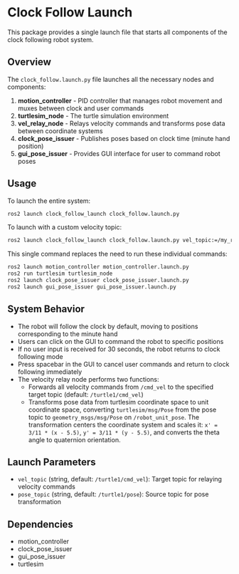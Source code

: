 # Clock Follow Launch

This package provides a single launch file that starts all components of the clock following robot system.

## Overview

The `clock_follow.launch.py` file launches all the necessary nodes and components:

1. **motion_controller** - PID controller that manages robot movement and muxes between clock and user commands
2. **turtlesim_node** - The turtle simulation environment
3. **vel_relay_node** - Relays velocity commands and transforms pose data between coordinate systems
4. **clock_pose_issuer** - Publishes poses based on clock time (minute hand position)
5. **gui_pose_issuer** - Provides GUI interface for user to command robot poses

## Usage

To launch the entire system:

```bash
ros2 launch clock_follow_launch clock_follow.launch.py
```

To launch with a custom velocity topic:

```bash
ros2 launch clock_follow_launch clock_follow.launch.py vel_topic:=/my_robot/cmd_vel
```

This single command replaces the need to run these individual commands:

```bash
ros2 launch motion_controller motion_controller.launch.py
ros2 run turtlesim turtlesim_node
ros2 launch clock_pose_issuer clock_pose_issuer.launch.py
ros2 launch gui_pose_issuer gui_pose_issuer.launch.py
```

## System Behavior

- The robot will follow the clock by default, moving to positions corresponding to the minute hand
- Users can click on the GUI to command the robot to specific positions
- If no user input is received for 30 seconds, the robot returns to clock following mode
- Press spacebar in the GUI to cancel user commands and return to clock following immediately
- The velocity relay node performs two functions:
  - Forwards all velocity commands from `/cmd_vel` to the specified target topic (default: `/turtle1/cmd_vel`)
  - Transforms pose data from turtlesim coordinate space to unit coordinate space, converting `turtlesim/msg/Pose` from the pose topic to `geometry_msgs/msg/Pose` on `/robot_unit_pose`. The transformation centers the coordinate system and scales it: `x' = 3/11 * (x - 5.5)`, `y' = 3/11 * (y - 5.5)`, and converts the theta angle to quaternion orientation.

## Launch Parameters

- `vel_topic` (string, default: `/turtle1/cmd_vel`): Target topic for relaying velocity commands
- `pose_topic` (string, default: `/turtle1/pose`): Source topic for pose transformation

## Dependencies

- motion_controller
- clock_pose_issuer  
- gui_pose_issuer
- turtlesim